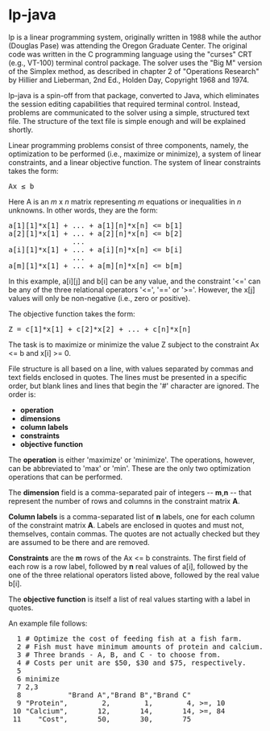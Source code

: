 # lp-java
lp is a linear programming system, originally written in 1988 while the author (Douglas Pase) was attending the 
Oregon Graduate Center. The original code was written in the C programming language using the "curses" CRT (e.g., VT-100) 
terminal control package. The solver uses the "Big M" version of the Simplex method, as described in chapter 2 of 
"Operations Research" by Hillier and Lieberman, 2nd Ed., Holden Day, Copyright 1968 and 1974.

lp-java is a spin-off from that package, converted to Java, which eliminates the session editing capabilities that required 
terminal control. Instead, problems are communicated to the solver using a simple, structured text file. The structure of the
text file is simple enough and will be explained shortly.

Linear programming problems consist of three components, namely, the optimization to be performed (i.e., maximize or minimize), 
a system of linear constraints, and a linear objective function. The system of linear constraints takes the form:

<PRE>
Ax &le; b
</PRE>

Here A is an _m_ x _n_ matrix representing _m_ equations or inequalities in _n_ unknowns. In other words, they are the form:

<PRE>
a[1][1]*x[1] + ... + a[1][n]*x[n] <= b[1]
a[2][1]*x[1] + ... + a[2][n]*x[n] <= b[2]
               ... 
a[i][1]*x[1] + ... + a[i][n]*x[n] <= b[i]
               ... 
a[m][1]*x[1] + ... + a[m][n]*x[n] <= b[m]
</PRE>

In this example, a[i][j] and b[i] can be any value, and the constraint '<=' can be any of the three relational operators 
'<=', '==' or '>='. However, the x[j] values will only be non-negative (i.e., zero or positive).

The objective function takes the form:

<PRE>
Z = c[1]*x[1] + c[2]*x[2] + ... + c[n]*x[n]
</PRE>

The task is to maximize or minimize the value Z subject to the constraint Ax <= b and x[i] >= 0.

File structure is all based on a line, with values separated by commas and text fields enclosed in quotes. The lines must be 
presented in a specific order, but blank lines and lines that begin the '#' character are ignored. The order is:
* **operation**
* **dimensions**
* **column labels**
* **constraints**
* **objective function**

The **operation** is either 'maximize' or 'minimize'. The operations, however, can be abbreviated to 'max' or 'min'. 
These are the only two optimization operations that can be performed.

The **dimension** field is a comma-separated pair of integers -- **m**,**n** -- that represent the number of rows and 
columns in the constraint matrix **A**.

**Column labels** is a comma-separated list of **n** labels, one for each column of the constraint matrix **A**. Labels
are enclosed in quotes and must not, themselves, contain commas. The quotes are not actually checked but they are assumed
to be there and are removed.

**Constraints** are the **m** rows of the Ax <= b constraints. The first field of each row is a row label, followed by 
**n** real values of a[i], followed by the one of the three relational operators listed above, followed by the real
value b[i].

The **objective function** is itself a list of real values starting with a label in quotes.

An example file follows:

<PRE>
  1 # Optimize the cost of feeding fish at a fish farm.
  2 # Fish must have minimum amounts of protein and calcium.
  3 # Three brands - A, B, and C - to choose from.
  4 # Costs per unit are $50, $30 and $75, respectively.
  5
  6 minimize
  7 2,3
  8           "Brand A","Brand B","Brand C"
  9 "Protein",        2,        1,        4, >=, 10
 10 "Calcium",       12,       14,       14, >=, 84
 11    "Cost",       50,       30,       75
</PRE>

